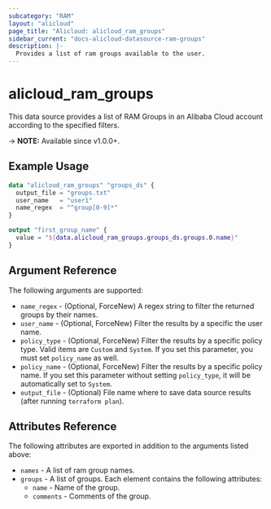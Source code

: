 ```yaml
---
subcategory: "RAM"
layout: "alicloud"
page_title: "Alicloud: alicloud_ram_groups"
sidebar_current: "docs-alicloud-datasource-ram-groups"
description: |-
  Provides a list of ram groups available to the user.
---
```


# alicloud_ram_groups

This data source provides a list of RAM Groups in an Alibaba Cloud account according to the specified filters.

-> **NOTE:** Available since v1.0.0+.

## Example Usage

```terraform
data "alicloud_ram_groups" "groups_ds" {
  output_file = "groups.txt"
  user_name   = "user1"
  name_regex  = "^group[0-9]*"
}

output "first_group_name" {
  value = "${data.alicloud_ram_groups.groups_ds.groups.0.name}"
}
```

## Argument Reference

The following arguments are supported:

* `name_regex` - (Optional, ForceNew) A regex string to filter the returned groups by their names.
* `user_name` - (Optional, ForceNew) Filter the results by a specific the user name.
* `policy_type` - (Optional, ForceNew) Filter the results by a specific policy type. Valid items are `Custom` and `System`. If you set this parameter, you must set `policy_name` as well.
* `policy_name` - (Optional, ForceNew) Filter the results by a specific policy name. If you set this parameter without setting `policy_type`, it will be automatically set to `System`.
* `output_file` - (Optional) File name where to save data source results (after running `terraform plan`).

## Attributes Reference

The following attributes are exported in addition to the arguments listed above:

* `names` - A list of ram group names.
* `groups` - A list of groups. Each element contains the following attributes:
  * `name` - Name of the group.
  * `comments` - Comments of the group.
